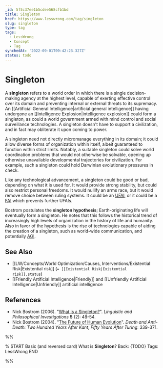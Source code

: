 ```yaml
---
_id: 5f5c37ee1b5cdee568cfb1bd
title: Singleton
href: https://www.lesswrong.com/tag/singleton
slug: singleton
type: tag
tags:
  - LessWrong
  - Concept
  - Tag
synchedAt: '2022-09-01T09:42:23.327Z'
status: todo
---
```


# Singleton

A **singleton** refers to a world order in which there is a single decision-making agency at the highest level, capable of exerting effective control over its domain and preventing internal or external threats to its supremacy. An [[Artificial General Intelligence|artificial general intelligence]] having undergone an [[Intelligence Explosion|intelligence explosion]] could form a singleton, as could a world government armed with mind control and social surveillance technologies. A singleton doesn't have to support a civilization, and in fact may obliterate it upon coming to power.

A singleton need not directly micromanage everything in its domain; it could allow diverse forms of organization within itself, albeit guaranteed to function within strict limits. Notably, a suitable singleton could solve world coordination problems that would not otherwise be solvable, opening up otherwise unavailable developmental trajectories for civilization. For example, such a singleton could hold Darwinian evolutionary pressures in check.

Like any technological advancement, a singleton could be good or bad, depending on what it is used for. It would provide strong stability, but could also restrict personal freedoms. It would nullify an arms race, but it would remove choice between ruling systems. It could be an [UFAI](https://wiki.lesswrong.com/wiki/UFAI), or it could be a [FAI](https://wiki.lesswrong.com/wiki/FAI) which prevents further UFAIs.

Bostrom postulates the **singleton hypothesis**; Earth-originating life will eventually form a singleton. He notes that this follows the historical trend of increasingly high levels of organization in the history of life and humanity. Also in favor of the hypothesis is the rise of technologies capable of aiding the creation of a singleton, such as world-wide communication, and potentially [AGI](https://wiki.lesswrong.com/wiki/AGI).

## See Also

- [[LW/Concepts/World Optimization/Causes, Interventions/Existential Risk|Existential risk]] (`= [[Existential Risk|Existential risk]].status`)
- [[Friendly Artificial Intelligence|Friendly]] and [[Unfriendly Artificial Intelligence|Unfriendly]] artificial intelligence

## References

- Nick Bostrom (2006). "[What is a Singleton?](http://www.nickbostrom.com/fut/singleton.html)". *Linguistic and Philosophical Investigations* **5** (2): 48-54.
- Nick Bostrom (2004). "[The Future of Human Evolution](http://www.nickbostrom.com/fut/evolution.html)". *Death and Anti-Death: Two Hundred Years After Kant, Fifty Years After Turing*: 339-371.


%%

% START
Basic (and reversed card)
What is **Singleton**?
Back: {TODO}
Tags: LessWrong
END

%%
	
